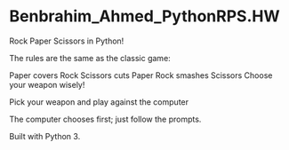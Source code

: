 # Benbrahim_Ahmed_PythonRPS.HW

Rock Paper Scissors in Python!

The rules are the same as the classic game:

Paper covers Rock
Scissors cuts Paper
Rock smashes Scissors
Choose your weapon wisely!

Pick your weapon and play against the computer


The computer chooses first; just follow the prompts.

Built with Python 3.
